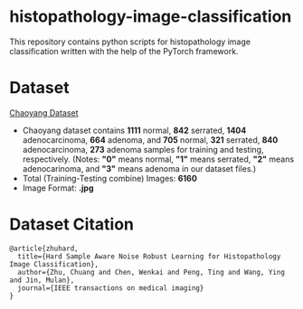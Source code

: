 # histopathology-image-classification
This repository contains python scripts for histopathology image classification written with the help of the PyTorch framework.

# Dataset
[Chaoyang Dataset](https://bupt-ai-cz.github.io/HSA-NRL/)
* Chaoyang dataset contains **1111** normal, **842** serrated, **1404** adenocarcinoma, **664** adenoma, and **705** normal, **321** serrated, **840** adenocarcinoma, **273** adenoma samples for training and testing, respectively. (Notes: **"0"** means normal, **"1"** means serrated, **"2"** means adenocarinoma, and **"3"** means adenoma in our dataset files.)
* Total (Training-Testing combine) Images: **6160**
* Image Format: **.jpg**

# Dataset Citation
```
@article{zhuhard,
  title={Hard Sample Aware Noise Robust Learning for Histopathology Image Classification},
  author={Zhu, Chuang and Chen, Wenkai and Peng, Ting and Wang, Ying and Jin, Mulan},
  journal={IEEE transactions on medical imaging}
}
```
